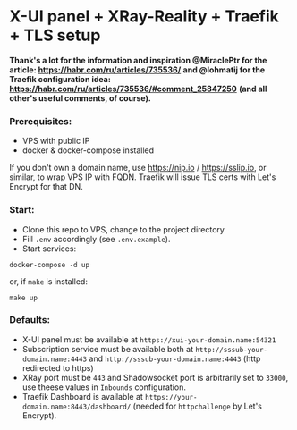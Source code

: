 # X-UI panel + XRay-Reality + Traefik + TLS setup

**Thank's a lot for the information and inspiration @MiraclePtr for the article: <https://habr.com/ru/articles/735536/>**
**and @lohmatij for the Traefik configuration idea: <https://habr.com/ru/articles/735536/#comment_25847250>**
**(and all other's useful comments, of course).**

### Prerequisites:
- VPS with public IP
- docker & docker-compose installed



If you don't own a domain name, use
<https://nip.io> / <https://sslip.io>, or similar, to wrap VPS IP with FQDN.
Traefik will issue TLS certs with Let's Encrypt for that DN.

### Start:
- Clone this repo to VPS, change to the project directory
- Fill `.env` accordingly (see `.env.example`).
- Start services:
```
docker-compose -d up
```
or, if `make` is installed:
```
make up
```

### Defaults:
- X-UI panel must be available at `https://xui-your-domain.name:54321`
- Subscription service must be available both at `http://sssub-your-domain.name:4443` and `http://sssub-your-domain.name:4443`
(http redirected to https)
- XRay port must be `443` and Shadowsocket port is arbitrarily set to `33000`, use theese values in `Inbounds` configuration.
- Traefik Dashboard is available at `https://your-domain.name:8443/dashboard/` (needed for `httpchallenge` by Let's Encrypt).

